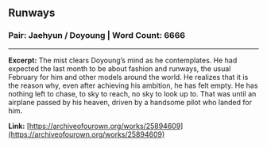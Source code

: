 
## Runways

### Pair: Jaehyun / Doyoung | Word Count: 6666

---

**Excerpt:** The mist clears Doyoung’s mind as he contemplates. He had expected the last month to be about fashion and runways, the usual February for him and other models around the world. He realizes that it is the reason why, even after achieving his ambition, he has felt empty. He has nothing left to chase, to sky to reach, no sky to look up to. That was until an airplane passed by his heaven, driven by a handsome pilot who landed for him.

**Link:** [https://archiveofourown.org/works/25894609](https://archiveofourown.org/works/25894609)